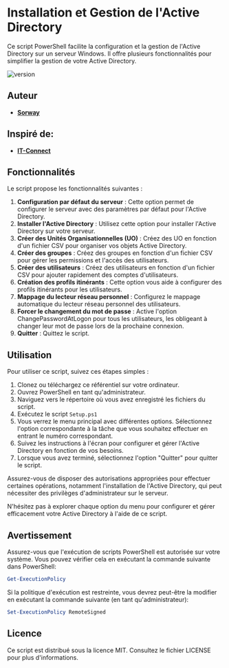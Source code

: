 # Installation et Gestion de l'Active Directory

Ce script PowerShell facilite la configuration et la gestion de l'Active Directory sur un serveur Windows. Il offre plusieurs fonctionnalités pour simplifier la gestion de votre Active Directory.

<p>
    <img src="https://img.shields.io/badge/Powershell-2CA5E0?style=for-the-badge&logo=powershell&logoColor=white" alt="version">
</p>

## Auteur
* [**Sorway**](https://github.com/Sorway)

## Inspiré de:
* [**IT-Connect**](https://www.it-connect.fr/)

## Fonctionnalités

Le script propose les fonctionnalités suivantes :

1. **Configuration par défaut du serveur** : Cette option permet de configurer le serveur avec des paramètres par défaut pour l'Active Directory.
2. **Installer l'Active Directory** : Utilisez cette option pour installer l'Active Directory sur votre serveur.
3. **Créer des Unités Organisationnelles (UO)** : Créez des UO en fonction d'un fichier CSV pour organiser vos objets Active Directory.
4. **Créer des groupes** : Créez des groupes en fonction d'un fichier CSV pour gérer les permissions et l'accès des utilisateurs.
5. **Créer des utilisateurs** : Créez des utilisateurs en fonction d'un fichier CSV pour ajouter rapidement des comptes d'utilisateurs.
6. **Création des profils itinérants** : Cette option vous aide à configurer des profils itinérants pour les utilisateurs.
7. **Mappage du lecteur réseau personnel** : Configurez le mappage automatique du lecteur réseau personnel des utilisateurs.
8. **Forcer le changement du mot de passe** : Active l'option ChangePasswordAtLogon pour tous les utilisateurs, les obligeant à changer leur mot de passe lors de la prochaine connexion.
9. **Quitter** : Quittez le script.

## Utilisation

Pour utiliser ce script, suivez ces étapes simples :

1. Clonez ou téléchargez ce référentiel sur votre ordinateur.
2. Ouvrez PowerShell en tant qu'administrateur.
3. Naviguez vers le répertoire où vous avez enregistré les fichiers du script.
4. Exécutez le script `Setup.ps1`
5. Vous verrez le menu principal avec différentes options. Sélectionnez l'option correspondante à la tâche que vous souhaitez effectuer en entrant le numéro correspondant.
6. Suivez les instructions à l'écran pour configurer et gérer l'Active Directory en fonction de vos besoins.
7. Lorsque vous avez terminé, sélectionnez l'option "Quitter" pour quitter le script.

Assurez-vous de disposer des autorisations appropriées pour effectuer certaines opérations, notamment l'installation de l'Active Directory, qui peut nécessiter des privilèges d'administrateur sur le serveur.

N'hésitez pas à explorer chaque option du menu pour configurer et gérer efficacement votre Active Directory à l'aide de ce script.

## Avertissement

Assurez-vous que l'exécution de scripts PowerShell est autorisée sur votre système. Vous pouvez vérifier cela en exécutant la commande suivante dans PowerShell:

```powershell
Get-ExecutionPolicy
```

Si la politique d'exécution est restreinte, vous devrez peut-être la modifier en exécutant la commande suivante (en tant qu'administrateur):

```powershell
Set-ExecutionPolicy RemoteSigned
```

## Licence
Ce script est distribué sous la licence MIT. Consultez le fichier LICENSE pour plus d'informations.
